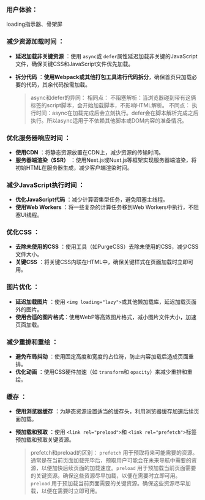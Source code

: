 ### 用户体验：

loading指示器、骨架屏

### **减少资源加载时间** ：

* **延迟加载非关键资源** ：使用 `async`或 `defer`属性延迟加载非关键的JavaScript文件，确保关键CSS和JavaScript文件优先加载。
* **拆分代码** ：**使用Webpack或其他打包工具进行代码拆分**，确保首页只加载必要的代码，其余代码按需加载。

  > async和defer的异同：
  > 相同点：
  > 不阻塞解析：当浏览器碰到带有这俩标签的script脚本，会开始加载脚本，不影响HTML解析。
  > 不同点：
  > 执行时间：async在加载完成后会立刻执行。defer会在脚本解析完成之后执行。所以async适用于不依赖其他脚本或DOM内容的准备情况。
  >

### **优化服务器响应时间** ：

* **使用CDN** ：将静态资源放置在CDN上，减少资源的传输时间。
* **服务器端渲染（SSR）** ：使用Next.js或Nuxt.js等框架实现服务器端渲染，将初始HTML在服务器生成，减少客户端渲染时间。

### **减少JavaScript执行时间** ：

* **优化JavaScript代码** ：减少计算密集型任务，避免阻塞主线程。
* **使用Web Workers** ：将一些复杂的计算任务移到Web Workers中执行，不阻塞UI线程。

### **优化CSS** ：

* **去除未使用的CSS** ：使用工具（如PurgeCSS）去除未使用的CSS，减少CSS文件大小。
* **关键CSS** ：将关键CSS内联在HTML中，确保关键样式在页面加载时立即可用。

### **图片优化** ：

* **延迟加载图片** ：使用 `<img loading="lazy">`或其他懒加载库，延迟加载页面外的图片。
* **使用合适的图片格式**：使用WebP等高效图片格式，减小图片文件大小，加速页面加载。

### **减少重排和重绘** ：

* **避免布局抖动** ：使用固定高度和宽度的占位符，防止内容加载后造成页面重排。
* **优化动画** ：使用CSS硬件加速（如 `transform`和 `opacity`）来减少重排和重绘。

### **缓存** ：

* **使用浏览器缓存** ：为静态资源设置适当的缓存头，利用浏览器缓存加速后续页面加载。
* **预加载和预取** ：使用 `<link rel="preload">`和 `<link rel="prefetch">`标签预加载和预取关键资源。

  > prefetch和preload的区别：
  > `prefetch` 用于预取将来可能需要的资源。通常是在当前页面加载完毕后，预取用户可能会在未来导航中需要的资源，以便加快后续页面的加载速度。`preload` 用于预加载当前页面需要的关键资源。确保这些资源尽早加载，以便在需要时立即可用。`preload` 用于预加载当前页面需要的关键资源。确保这些资源尽早加载，以便在需要时立即可用。
  >
